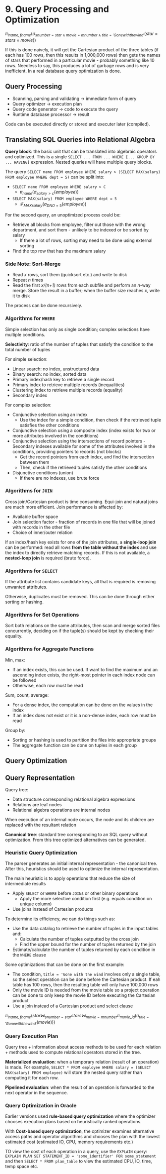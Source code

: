 # 9. Query Processing and Optimization

$\pi_{lname, fname}(\sigma_{snumber = star \land movie = mnumber \land title = 'Gone with the wind'}(star \times stars \times movie))$

If this is done naively, it will get the Cartesian product of the three tables (if each has 100 rows, then this results in 1,000,000 rows) then gets the names of stars that performed in a particular movie - probably something like 10 rows. Needless to say, this produces a lot of garbage rows and is very inefficient. In a real database query optimization is done.

## Query Processing

- Scanning, parsing and validating -> immediate form of query
- Query optimizer -> execution plan
- Query code generator -> code to execute the query
- Runtime database processor -> result

Code can be executed directly or stored and executer later (compiled).

## Translating SQL Queries into Relational Algebra

**Query block**: the basic unit that can be translated into algebraic operators and optimized. This is a single `SELECT ... FROM ... WHERE [... GROUP BY ... HAVING]` expression. Nested queries will have multiple query blocks.

The query `SELECT name FROM employee WHERE salary > (SELECT MAX(salary) FROM employee WHERE dept = 5)` can be split into:

- `SELECT name FROM employee WHERE salary > C`
  - $\pi_{name}(\sigma_{salary > c}(employee))$
- `SELECT MAX(salary) FROM employee WHERE dept = 5`
  - $\mathcal{F}_{MAX salary}(\sigma_{DNO=5}(employee))$

For the second query, an unoptimized process could be:

- Retrieve all blocks from employee, filter out those with the wrong department, and sort them - unlikely to be indexed or be sorted by salary
  - If there a lot of rows, sorting may need to be done using external sorting
- Find the top row that has the maximum salary

### Side Note: Sort-Merge

- Read *x* rows, sort them (quicksort etc.) and write to disk
- Repeat *n* times
- Read the first *x/(n+1)* rows from each subfile and perform an *n*-way merge. Store the result in a buffer; when the buffer size reaches *x*, write it to disk

The process can be done recursively.

### Algorithms for `WHERE`

Simple selection has only as single condition; complex selections have multiple conditions.

**Selectivity**: ratio of the number of tuples that satisfy the condition to the total number of tuples

For simple selection:

- Linear search: no index, unstructured data
- Binary search: no index, sorted data
- Primary index/hash key to retrieve a single record
- Primary index to retrieve multiple records (inequalities)
- Clustering index to retrieve multiple records (equality)
- Secondary index

For complex selection:

- Conjunctive selection using an index
  - Use the index for a simple condition, then check if the retrieved tuple satisfies the other conditions
- Conjunctive selection using a composite index (index exists for two or more attributes involved in the conditions)
- Conjunctive selection using the intersections of record pointers
  -Secondary indexes available for some of the attributes involved in the conditions, providing pointers to records (not blocks)
  - Get the record pointers from each index, and find the intersection between them
  - Then, check if  the retrieved tuples satisfy the other conditions
- Disjunctive conditions (union)
  - If there are no indexes, use brute force

### Algorithms for `JOIN`

Cross join/Cartesian product is time consuming. Equi-join and natural joins are much more efficient. Join performance is affected by:

- Available buffer space
- Join selection factor - fraction of records in one file that will be joined with records in the other file
- Choice of inner/outer relation

If an index/hash key exists for one of the join attributes, a **single-loop join** can be performed: read all rows **from the table without the index** and use the index to directly retrieve matching records. If this is not available, a **nested-loop join** is required (brute force).

### Algorithms for `SELECT`

If the attribute list contains candidate keys, all that is required is removing unwanted attributes.

Otherwise, duplicates must be removed. This can be done through either sorting or hashing.

### Algorithms for Set Operations

Sort both relations on the same attributes, then scan and merge sorted files concurrently, deciding on if the tuple(s) should be kept by checking their equality.

### Algorithms for Aggregate Functions

Min, max:

- If an index exists, this can be used. If want to find the maximum and an ascending index exists, the right-most pointer in each index node can be followed
- Otherwise, each row must be read

Sum, count, average:

- For a dense index, the computation can be done on the values in the index
- If an index does not exist or it is a non-dense index, each row must be read

Group by:

- Sorting or hashing is used to partition the files into appropriate groups
- The aggregate function can be done on tuples in each group

## Query Optimization

## Query Representation

Query tree:

- Data structure corresponding relational algebra expressions
- Relations are leaf nodes
- Relational algebra operations are internal nodes

When execution of an internal node occurs, the node and its children are replaced with the resultant relation

**Canonical tree**: standard tree corresponding to an SQL query without optimization. From this tree optimized alternatives can be generated.

### Heuristic Query Optimization

The parser generates an initial internal representation - the canonical tree. After this, heuristics should be used to optimize the internal representation.

The main heuristic is to apply operations that reduce the size of intermediate results

- Apply `SELECT` or `WHERE` before `JOIN`s or other binary operations
  - Apply the more selective condition first (e.g. equals condition on unique column)
- Use joins instead of Cartesian products

To determine its efficiency, we can do things such as:

- Use the data catalog to retrieve the number of tuples in the input tables and:
  - Calculate the number of tuples outputted by the cross join
  - Find the upper bound for the number of tuples returned by the join
- Estimate/calculate the number of tuples returned by each condition in the `WHERE` clause

Some optimizations that can be done on the first example:

- The condition, `title = 'Gone with the wind` involves only a single table, so the select operation can be done before the Cartesian product. If eah table has 100 rows, then the resulting table will only have 100,000 rows
- Only the movie ID is needed from the movie table so a project operation can be done to only keep the movie ID before executing the Cartesian product
- Use a join instead of a Cartesian product and select clause

$\pi_{lname, fname}(star \bowtie_{snumber = star} stars \bowtie_{movie = mnumber} \pi_{movie\_id}(\sigma_{title = 'Gone with the wind'}(movie)))$

### Query Execution Plan

Query tree + information about access methods to be used for each relation + methods used to compute relational operators stored in the tree.

**Materialized evaluation**: when a temporary relation (result of an operation) is made. For example, `SELECT * FROM employee WHERE salary = (SELECT MAX(salary) FROM employee)` will store the nested query rather than computing it for each row.

**Pipelined evaluation**: when the result of an operation is forwarded to the next operator in the sequence.

### Query Optimization in Oracle

Earlier versions used **rule-based query optimization** where the optimizer chooses execution plans based on heuristically ranked operations.

With **Cost-based query optimization**, the optimizer examines alternative access paths and operator algorithms and chooses the plan with the lowest estimated cost (estimated IO, CPU, memory requirements etc.)

TO view the cost of each operation in a query, use the `EXPLAIN` query: `EXPLAIN PLAN SET STATEMENT_ID = 'some_identifier' FOR some_statement` and then `SELECT * FROM plan_table` to view the estimated CPU, IO, time, temp space etc.
